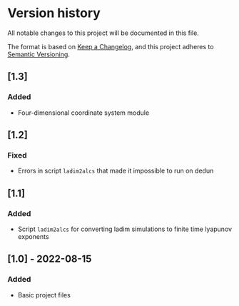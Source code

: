 # Version history
All notable changes to this project will be documented in this file.

The format is based on [Keep a Changelog](https://keepachangelog.com/en/1.0.0/),
and this project adheres to [Semantic Versioning](https://semver.org/spec/v2.0.0.html).


## [1.3]
### Added
- Four-dimensional coordinate system module 


## [1.2]
### Fixed
- Errors in script `ladim2alcs` that made it impossible to run on dedun 


## [1.1]
### Added
- Script `ladim2alcs` for converting ladim simulations to finite time lyapunov
  exponents


## [1.0] - 2022-08-15
### Added
- Basic project files
